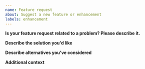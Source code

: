 ```yaml
---
name: Feature request
about: Suggest a new feature or enhancement
labels: enhancement
---
```


**Is your feature request related to a problem? Please describe it.**
<!--A clear and concise description of what the problem is. Ex. I'm always frustrated when [...]>-->

**Describe the solution you'd like**
<!--A clear and concise description of what you want to happen.-->

**Describe alternatives you've considered**
<!--A clear and concise description of any alternative solutions or features you've considered.-->

**Additional context**
<!--Add any other context or screenshots about the feature request here.-->
